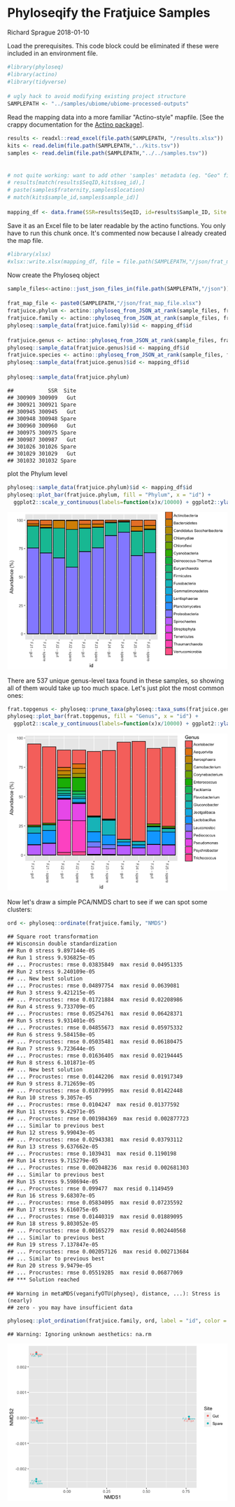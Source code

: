 Phyloseqify the Fratjuice Samples
================
Richard Sprague
2018-01-10

Load the prerequisites. This code block could be eliminated if these were included in an environment file.

``` r
#library(phyloseq)
#library(actino)
#library(tidyverse)

# ugly hack to avoid modifying existing project structure
SAMPLEPATH <- "../samples/ubiome/ubiome-processed-outputs"
```

Read the mapping data into a more familiar "Actino-style" mapfile. \[See the crappy documentation for the [Actino package](https://github.com/richardsprague/actino)\].

``` r
results <- readxl::read_excel(file.path(SAMPLEPATH, "/results.xlsx"))
kits <- read.delim(file.path(SAMPLEPATH,"../kits.tsv"))
samples <- read.delim(file.path(SAMPLEPATH,"../../samples.tsv"))


# not quite working: want to add other 'samples' metadata (eg. "Geo" field) to the mapfile
# results[match(results$SeqID,kits$seq_id),]
# paste(samples$fraternity,samples$location)
# match(kits$sample_id,samples$sample_id)]

mapping_df <- data.frame(SSR=results$SeqID, id=results$Sample_ID, Site = kits$tube)
```

Save it as an Excel file to be later readable by the actino functions. You only have to run this chunk once. It's commented now because I already created the map file.

``` r
#library(xlsx)
#xlsx::write.xlsx(mapping_df, file = file.path(SAMPLEPATH,"/json/frat_map_file.xlsx"), row.names = FALSE)
```

Now create the Phyloseq object

``` r
sample_files<-actino::just_json_files_in(file.path(SAMPLEPATH,"/json"))

frat_map_file <- paste0(SAMPLEPATH,"/json/frat_map_file.xlsx")
fratjuice.phylum <- actino::phyloseq_from_JSON_at_rank(sample_files, frat_map_file, rank = "phylum", count.normalized = TRUE)
fratjuice.family <- actino::phyloseq_from_JSON_at_rank(sample_files, frat_map_file, rank = "family", count.normalized = TRUE)
phyloseq::sample_data(fratjuice.family)$id <- mapping_df$id

fratjuice.genus <- actino::phyloseq_from_JSON_at_rank(sample_files, frat_map_file, rank = "genus", count.normalized = TRUE)
phyloseq::sample_data(fratjuice.genus)$id <- mapping_df$id
fratjuice.species <- actino::phyloseq_from_JSON_at_rank(sample_files, frat_map_file, rank = "species", count.normalized = TRUE)
phyloseq::sample_data(fratjuice.genus)$id <- mapping_df$id

phyloseq::sample_data(fratjuice.phylum)
```

    ##           SSR  Site
    ## 300909 300909   Gut
    ## 300921 300921 Spare
    ## 300945 300945   Gut
    ## 300948 300948 Spare
    ## 300960 300960   Gut
    ## 300975 300975 Spare
    ## 300987 300987   Gut
    ## 301026 301026 Spare
    ## 301029 301029   Gut
    ## 301032 301032 Spare

plot the Phylum level

``` r
phyloseq::sample_data(fratjuice.phylum)$id <- mapping_df$id
phyloseq::plot_bar(fratjuice.phylum, fill = "Phylum", x = "id") + 
  ggplot2::scale_y_continuous(labels=function(x)x/10000) + ggplot2::ylab("Abundance (%)")
```

![](frat-phyloseq_files/figure-markdown_github/unnamed-chunk-5-1.png)

There are 537 unique genus-level taxa found in these samples, so showing all of them would take up too much space. Let's just plot the most common ones:

``` r
frat.topgenus <- phyloseq::prune_taxa(phyloseq::taxa_sums(fratjuice.genus)>50000, fratjuice.genus)
phyloseq::plot_bar(frat.topgenus, fill = "Genus", x = "id") + 
  ggplot2::scale_y_continuous(labels=function(x)x/10000) + ggplot2::ylab("Abundance (%)")
```

![](frat-phyloseq_files/figure-markdown_github/unnamed-chunk-6-1.png)

Now let's draw a simple PCA/NMDS chart to see if we can spot some clusters:

``` r
ord <- phyloseq::ordinate(fratjuice.family, "NMDS")
```

    ## Square root transformation
    ## Wisconsin double standardization
    ## Run 0 stress 9.897144e-05 
    ## Run 1 stress 9.936825e-05 
    ## ... Procrustes: rmse 0.03835849  max resid 0.04951335 
    ## Run 2 stress 9.240109e-05 
    ## ... New best solution
    ## ... Procrustes: rmse 0.04897754  max resid 0.0639081 
    ## Run 3 stress 9.421215e-05 
    ## ... Procrustes: rmse 0.01721884  max resid 0.02208986 
    ## Run 4 stress 9.733709e-05 
    ## ... Procrustes: rmse 0.05254761  max resid 0.06428371 
    ## Run 5 stress 9.931401e-05 
    ## ... Procrustes: rmse 0.04855673  max resid 0.05975332 
    ## Run 6 stress 9.584158e-05 
    ## ... Procrustes: rmse 0.05035481  max resid 0.06180475 
    ## Run 7 stress 9.723644e-05 
    ## ... Procrustes: rmse 0.01636405  max resid 0.02194445 
    ## Run 8 stress 6.101871e-05 
    ## ... New best solution
    ## ... Procrustes: rmse 0.01442206  max resid 0.01917349 
    ## Run 9 stress 8.712659e-05 
    ## ... Procrustes: rmse 0.01079995  max resid 0.01422448 
    ## Run 10 stress 9.3057e-05 
    ## ... Procrustes: rmse 0.0104247  max resid 0.01377592 
    ## Run 11 stress 9.42971e-05 
    ## ... Procrustes: rmse 0.001984369  max resid 0.002877723 
    ## ... Similar to previous best
    ## Run 12 stress 9.99043e-05 
    ## ... Procrustes: rmse 0.02943381  max resid 0.03793112 
    ## Run 13 stress 9.637662e-05 
    ## ... Procrustes: rmse 0.1039431  max resid 0.1190198 
    ## Run 14 stress 9.715279e-05 
    ## ... Procrustes: rmse 0.002048236  max resid 0.002681303 
    ## ... Similar to previous best
    ## Run 15 stress 9.598694e-05 
    ## ... Procrustes: rmse 0.099477  max resid 0.1149459 
    ## Run 16 stress 9.68307e-05 
    ## ... Procrustes: rmse 0.05834095  max resid 0.07235592 
    ## Run 17 stress 9.616075e-05 
    ## ... Procrustes: rmse 0.01440319  max resid 0.01889095 
    ## Run 18 stress 9.803052e-05 
    ## ... Procrustes: rmse 0.00165279  max resid 0.002440568 
    ## ... Similar to previous best
    ## Run 19 stress 7.137847e-05 
    ## ... Procrustes: rmse 0.002057126  max resid 0.002713684 
    ## ... Similar to previous best
    ## Run 20 stress 9.9479e-05 
    ## ... Procrustes: rmse 0.05519285  max resid 0.06877069 
    ## *** Solution reached

    ## Warning in metaMDS(veganifyOTU(physeq), distance, ...): Stress is (nearly)
    ## zero - you may have insufficient data

``` r
phyloseq::plot_ordination(fratjuice.family, ord, label = "id", color = "Site")
```

    ## Warning: Ignoring unknown aesthetics: na.rm

![](frat-phyloseq_files/figure-markdown_github/unnamed-chunk-7-1.png)
